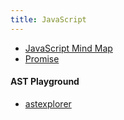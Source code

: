 ```yaml
---
title: JavaScript
---
```


* [JavaScript Mind Map](/maps/_frontend/javascript/javascript-mind-map)
* [Promise](/maps/_frontend/javascript/promise)

#### AST Playground

* [astexplorer](https://astexplorer.net/)
